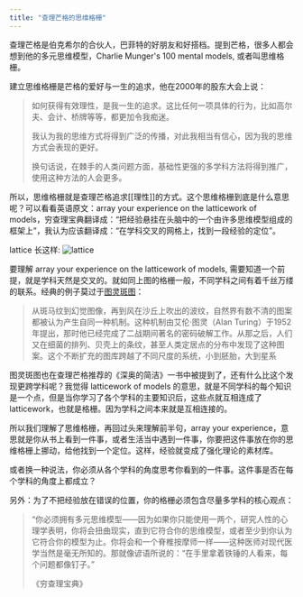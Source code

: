 ```yaml
---
title: "查理芒格的思维格栅"
---
```


查理芒格是伯克希尔的合伙人，巴菲特的好朋友和好搭档。提到芒格，很多人都会想到他的多元思维模型，Charlie Munger's 100 mental models, 或者叫思维格栅。

建立思维格栅是芒格的爱好与一生的追求，他在2000年的股东大会上说：

> 如何获得有效理性，是我一生的追求。这比任何一项具体的行为，比如高尔夫、会计、桥牌等等，都更加令我痴迷。
> 
> 我认为我的思维方式将得到广泛的传播，对此我相当有信心，因为我的思维方式会表现的更好。
> 
> 换句话说，在棘手的人类问题方面，基础性更强的多学科方法将得到推广，使用这种方法的人会更多。
> 

所以，思维格栅就是查理芒格追求[[理性]]的方式。这个思维格栅到底是什么意思呢？可以看看英语原文：array your experience on the latticework of models，穷查理宝典翻译成：“把经验悬挂在头脑中的一个由许多思维模型组成的框架上”，我认为应该翻译成：“在学科交叉的网格上，找到一段经验的定位”。

lattice 长这样:
![lattice](images/20230817003339.png)

要理解 array your experience on the latticework of models, 需要知道一个前提，就是学科天然是交叉的。就如同上图的格栅一般，不同学科之间有着千丝万缕的联系。经典的例子莫过于[图灵斑图](https://www.linkresearcher.com/theses/abcc1184-e0c8-40d7-ab92-e529583c7ae9)：

> 从斑马纹到幻觉图像，再到风在沙丘上吹出的波纹，自然界有数不清的图案都被认为产生自同一种机制。这种机制由艾伦·图灵（Alan Turing）于1952年提出，那时他已经完成了二战期间著名的密码破解工作。从那之后，人们又在细菌的排列、贝壳上的条纹，甚至人类定居点的分布中发现了这种图案。这个不断扩充的图库跨越了不同尺度的系统，小到胚胎，大到星系

图灵斑图也在查理芒格推荐的《深奥的简洁》一书中被提到了，还有什么比这个发现更跨学科呢？我觉得 latticework of models 的意思，就是不同学科的每个知识是一个点，但是当你学习了各个学科的主要知识后，这些点就互相连成了 latticework，也就是格栅。因为学科之间本来就是互相连接的。

所以我们理解了思维格栅，再回过头来理解前半句，array your experience，意思就是你从书上看到一件事，或者生活当中遇到一件事，你要把这件事放在你的思维格栅上挪动，给他找到一个定位。这样，经验就变成了强化理论的素材库。

或者换一种说法，你必须从各个学科的角度思考你看到的一件事。这件事是否在每个学科的角度上都成立？

另外：为了不把经验放在错误的位置，你的格栅必须包含尽量多学科的核心观点：

> “你必须拥有多元思维模型——因为如果你只能使用一两个，研究人性的心理学表明，你将会扭曲现实，直到它符合你的思维模型，或者至少到你认为它符合你的模型为止。你将会和一个脊椎按摩师一样——这种医师对现代医学当然是毫无所知的。那就像谚语所说的：“在手里拿着铁锤的人看来，每个问题都像钉子。”
> 
> 《穷查理宝典》



